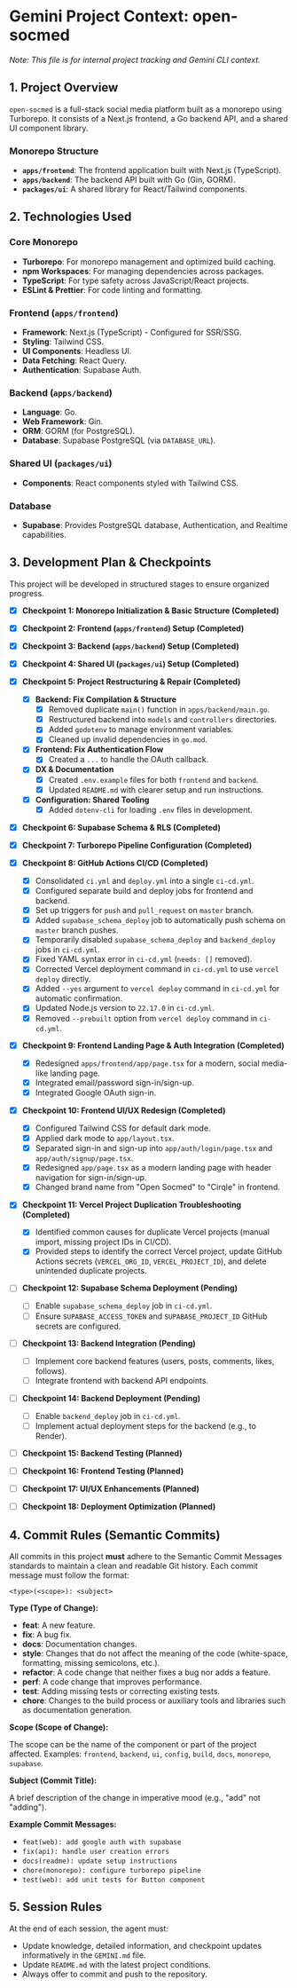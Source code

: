 # Gemini Project Context: open-socmed

*Note: This file is for internal project tracking and Gemini CLI context.*

## 1. Project Overview

`open-socmed` is a full-stack social media platform built as a monorepo using Turborepo. It consists of a Next.js frontend, a Go backend API, and a shared UI component library.

### Monorepo Structure

- **`apps/frontend`**: The frontend application built with Next.js (TypeScript).
- **`apps/backend`**: The backend API built with Go (Gin, GORM).
- **`packages/ui`**: A shared library for React/Tailwind components.

## 2. Technologies Used

### Core Monorepo

- **Turborepo**: For monorepo management and optimized build caching.
- **npm Workspaces**: For managing dependencies across packages.
- **TypeScript**: For type safety across JavaScript/React projects.
- **ESLint & Prettier**: For code linting and formatting.

### Frontend (`apps/frontend`)

- **Framework**: Next.js (TypeScript) - Configured for SSR/SSG.
- **Styling**: Tailwind CSS.
- **UI Components**: Headless UI.
- **Data Fetching**: React Query.
- **Authentication**: Supabase Auth.

### Backend (`apps/backend`)

- **Language**: Go.
- **Web Framework**: Gin.
- **ORM**: GORM (for PostgreSQL).
- **Database**: Supabase PostgreSQL (via `DATABASE_URL`).

### Shared UI (`packages/ui`)

- **Components**: React components styled with Tailwind CSS.

### Database

- **Supabase**: Provides PostgreSQL database, Authentication, and Realtime capabilities.

## 3. Development Plan & Checkpoints

This project will be developed in structured stages to ensure organized progress.

- [x] **Checkpoint 1: Monorepo Initialization & Basic Structure (Completed)**

- [x] **Checkpoint 2: Frontend (`apps/frontend`) Setup (Completed)**

- [x] **Checkpoint 3: Backend (`apps/backend`) Setup (Completed)**

- [x] **Checkpoint 4: Shared UI (`packages/ui`) Setup (Completed)**

- [x] **Checkpoint 5: Project Restructuring & Repair (Completed)**
  - [x] **Backend: Fix Compilation & Structure**
    - [x] Removed duplicate `main()` function in `apps/backend/main.go`.
    - [x] Restructured backend into `models` and `controllers` directories.
    - [x] Added `godotenv` to manage environment variables.
    - [x] Cleaned up invalid dependencies in `go.mod`.
  - [x] **Frontend: Fix Authentication Flow**
    - [x] Created a `...` to handle the OAuth callback.
  - [x] **DX & Documentation**
    - [x] Created `.env.example` files for both `frontend` and `backend`.
    - [x] Updated `README.md` with clearer setup and run instructions.
  - [x] **Configuration: Shared Tooling**
    - [x] Added `dotenv-cli` for loading `.env` files in development.

- [x] **Checkpoint 6: Supabase Schema & RLS (Completed)**

- [x] **Checkpoint 7: Turborepo Pipeline Configuration (Completed)**

- [x] **Checkpoint 8: GitHub Actions CI/CD (Completed)**
  - [x] Consolidated `ci.yml` and `deploy.yml` into a single `ci-cd.yml`.
  - [x] Configured separate build and deploy jobs for frontend and backend.
  - [x] Set up triggers for `push` and `pull_request` on `master` branch.
  - [x] Added `supabase_schema_deploy` job to automatically push schema on `master` branch pushes.
  - [x] Temporarily disabled `supabase_schema_deploy` and `backend_deploy` jobs in `ci-cd.yml`.
  - [x] Fixed YAML syntax error in `ci-cd.yml` (`needs: []` removed).
  - [x] Corrected Vercel deployment command in `ci-cd.yml` to use `vercel deploy` directly.
  - [x] Added `--yes` argument to `vercel deploy` command in `ci-cd.yml` for automatic confirmation.
  - [x] Updated Node.js version to `22.17.0` in `ci-cd.yml`.
  - [x] Removed `--prebuilt` option from `vercel deploy` command in `ci-cd.yml`.

- [x] **Checkpoint 9: Frontend Landing Page & Auth Integration (Completed)**
  - [x] Redesigned `apps/frontend/app/page.tsx` for a modern, social media-like landing page.
  - [x] Integrated email/password sign-in/sign-up.
  - [x] Integrated Google OAuth sign-in.

- [x] **Checkpoint 10: Frontend UI/UX Redesign (Completed)**
  - [x] Configured Tailwind CSS for default dark mode.
  - [x] Applied dark mode to `app/layout.tsx`.
  - [x] Separated sign-in and sign-up into `app/auth/login/page.tsx` and `app/auth/signup/page.tsx`.
  - [x] Redesigned `app/page.tsx` as a modern landing page with header navigation for sign-in/sign-up.
  - [x] Changed brand name from "Open Socmed" to "Cirqle" in frontend.

- [x] **Checkpoint 11: Vercel Project Duplication Troubleshooting (Completed)**
  - [x] Identified common causes for duplicate Vercel projects (manual import, missing project IDs in CI/CD).
  - [x] Provided steps to identify the correct Vercel project, update GitHub Actions secrets (`VERCEL_ORG_ID`, `VERCEL_PROJECT_ID`), and delete unintended duplicate projects.

- [ ] **Checkpoint 12: Supabase Schema Deployment (Pending)**
  - [ ] Enable `supabase_schema_deploy` job in `ci-cd.yml`.
  - [ ] Ensure `SUPABASE_ACCESS_TOKEN` and `SUPABASE_PROJECT_ID` GitHub secrets are configured.

- [ ] **Checkpoint 13: Backend Integration (Pending)**
  - [ ] Implement core backend features (users, posts, comments, likes, follows).
  - [ ] Integrate frontend with backend API endpoints.

- [ ] **Checkpoint 14: Backend Deployment (Pending)**
  - [ ] Enable `backend_deploy` job in `ci-cd.yml`.
  - [ ] Implement actual deployment steps for the backend (e.g., to Render).

- [ ] **Checkpoint 15: Backend Testing (Planned)**

- [ ] **Checkpoint 16: Frontend Testing (Planned)**

- [ ] **Checkpoint 17: UI/UX Enhancements (Planned)**

- [ ] **Checkpoint 18: Deployment Optimization (Planned)**

## 4. Commit Rules (Semantic Commits)

All commits in this project **must** adhere to the Semantic Commit Messages standards to maintain a clean and readable Git history. Each commit message must follow the format:

```
<type>(<scope>): <subject>
```

**Type (Type of Change):**

- **feat**: A new feature.
- **fix**: A bug fix.
- **docs**: Documentation changes.
- **style**: Changes that do not affect the meaning of the code (white-space, formatting, missing semicolons, etc.).
- **refactor**: A code change that neither fixes a bug nor adds a feature.
- **perf**: A code change that improves performance.
- **test**: Adding missing tests or correcting existing tests.
- **chore**: Changes to the build process or auxiliary tools and libraries such as documentation generation.

**Scope (Scope of Change):**

The scope can be the name of the component or part of the project affected. Examples: `frontend`, `backend`, `ui`, `config`, `build`, `docs`, `monorepo`, `supabase`.

**Subject (Commit Title):**

A brief description of the change in imperative mood (e.g., "add" not "adding").

**Example Commit Messages:**

- `feat(web): add google auth with supabase`
- `fix(api): handle user creation errors`
- `docs(readme): update setup instructions`
- `chore(monorepo): configure turborepo pipeline`
- `test(web): add unit tests for Button component`

## 5. Session Rules

At the end of each session, the agent must:

- Update knowledge, detailed information, and checkpoint updates informatively in the `GEMINI.md` file.
- Update `README.md` with the latest project conditions.
- Always offer to commit and push to the repository.
